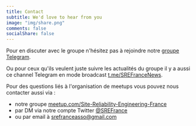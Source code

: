 ```yaml
---
title: Contact
subtitle: We'd love to hear from you
image: "img/share.png"
comments: false
socialShare: false
---
```


Pour en discuter avec le groupe n'hésitez pas à rejoindre notre [groupe
Telegram](https://t.me/+lH1dMlrK0q5hNTk8).

Ou pour ceux qu'ils veulent juste suivre les actualités du groupe il y a aussi
ce channel Telegram en mode broadcast
[t.me/SREFranceNews](https://t.me/SREFranceNews).

Pour des questions liés à l'organisation de meetups vous pouvez nous contacter
aussi via :

* notre groupe [meetup.com/Site-Reliability-Engineering-France](https://www.meetup.com/Site-Reliability-Engineering-France/)
* par DM via notre compte Twitter [@SREFrance](https://twitter.com/SREFrance)
* ou par email à srefranceasso@gmail.com
